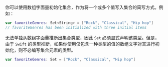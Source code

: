 你可以使用数组字面量初始化集合，作为将一个或多个值写入集合的简写方式。例如：

```swift
var favoriteGenres: Set<String> = ["Rock", "Classical", "Hip hop"]
// favoriteGenres has been initialized with three initial items
```

无法单独从数组字面量推断出集合类型，因此 `Set` 必须显式声明该类型。但是，由于 `Swift` 的类型推断，如果你使用仅包含一种类型的值的数组文字对其进行初始化，则不必编写集合元素的类型。

```swift
var favoriteGenres: Set = ["Rock", "Classical", "Hip hop"]
```

